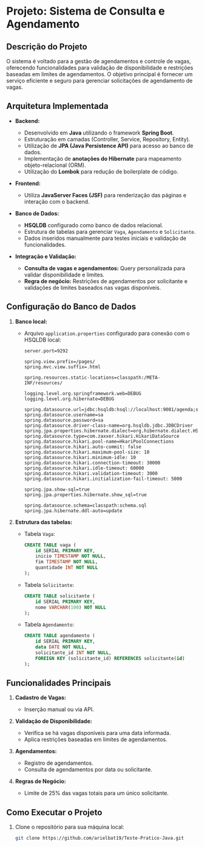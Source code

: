 # Projeto: Sistema de Consulta e Agendamento

## Descrição do Projeto
O sistema é voltado para a gestão de agendamentos e controle de vagas, oferecendo funcionalidades para validação de disponibilidade e restrições baseadas em limites de agendamentos. O objetivo principal é fornecer um serviço eficiente e seguro para gerenciar solicitações de agendamento de vagas.

## Arquitetura Implementada
- **Backend:**
    - Desenvolvido em **Java** utilizando o framework **Spring Boot**.
    - Estruturação em camadas (Controller, Service, Repository, Entity).
    - Utilização de **JPA (Java Persistence API)** para acesso ao banco de dados.
    - Implementação de **anotações do Hibernate** para mapeamento objeto-relacional (ORM).
    - Utilização do **Lombok** para redução de boilerplate de código.

- **Frontend:**
    - Utiliza **JavaServer Faces (JSF)** para renderização das páginas e interação com o backend.

- **Banco de Dados:**
    - **HSQLDB** configurado como banco de dados relacional.
    - Estrutura de tabelas para gerenciar `Vaga`, `Agendamento` e `Solicitante`.
    - Dados inseridos manualmente para testes iniciais e validação de funcionalidades.

- **Integração e Validação:**
    - **Consulta de vagas e agendamentos:** Query personalizada para validar disponibilidade e limites.
    - **Regra de negócio:** Restrições de agendamentos por solicitante e validações de limites baseados nas vagas disponíveis.

## Configuração do Banco de Dados
1. **Banco local:**
    - Arquivo `application.properties` configurado para conexão com o HSQLDB local:
      ```properties
      server.port=9292
 
      spring.view.prefix=/pages/
      spring.mvc.view.suffix=.html
 
      spring.resources.static-locations=classpath:/META-INF/resources/
 
      logging.level.org.springframework.web=DEBUG
      logging.level.org.hibernate=DEBUG
 
      spring.datasource.url=jdbc:hsqldb:hsql://localhost:9001/agenda;serverTimeZone=America/Sao_Paulo
      spring.datasource.username=sa
      spring.datasource.password=sa
      spring.datasource.driver-class-name=org.hsqldb.jdbc.JDBCDriver
      spring.jpa.properties.hibernate.dialect=org.hibernate.dialect.HSQLDialect
      spring.datasource.type=com.zaxxer.hikari.HikariDataSource
      spring.datasource.hikari.pool-name=HkariPoolConnections
      spring.datasource.hikari.auto-commit: false
      spring.datasource.hikari.maximum-pool-size: 10
      spring.datasource.hikari.minimum-idle: 10
      spring.datasource.hikari.connection-timeout: 30000
      spring.datasource.hikari.idle-timeout: 60000
      spring.datasource.hikari.validation-timeout: 3000
      spring.datasource.hikari.initialization-fail-timeout: 5000
 
      spring.jpa.show-sql=true
      spring.jpa.properties.hibernate.show_sql=true
 
      spring.datasource.schema=classpath:schema.sql
      spring.jpa.hibernate.ddl-auto=update
      ```

2. **Estrutura das tabelas:**
    - Tabela `Vaga`:
      ```sql
      CREATE TABLE vaga (
          id SERIAL PRIMARY KEY,
          inicio TIMESTAMP NOT NULL,
          fim TIMESTAMP NOT NULL,
          quantidade INT NOT NULL
      );
      ```
    - Tabela `Solicitante`:
      ```sql
      CREATE TABLE solicitante (
          id SERIAL PRIMARY KEY,
          nome VARCHAR(100) NOT NULL
      );
      ```
    - Tabela `Agendamento`:
      ```sql
      CREATE TABLE agendamento (
          id SERIAL PRIMARY KEY,
          data DATE NOT NULL,
          solicitante_id INT NOT NULL,
          FOREIGN KEY (solicitante_id) REFERENCES solicitante(id)
      );
      ```

## Funcionalidades Principais
1. **Cadastro de Vagas:**
    - Inserção manual ou via API.

2. **Validação de Disponibilidade:**
    - Verifica se há vagas disponíveis para uma data informada.
    - Aplica restrições baseadas em limites de agendamentos.

3. **Agendamentos:**
    - Registro de agendamentos.
    - Consulta de agendamentos por data ou solicitante.

4. **Regras de Negócio:**
    - Limite de 25% das vagas totais para um único solicitante.

## Como Executar o Projeto
1. Clone o repositório para sua máquina local:
   ```bash
   git clone https://github.com/arielbat19/Teste-Pratico-Java.git